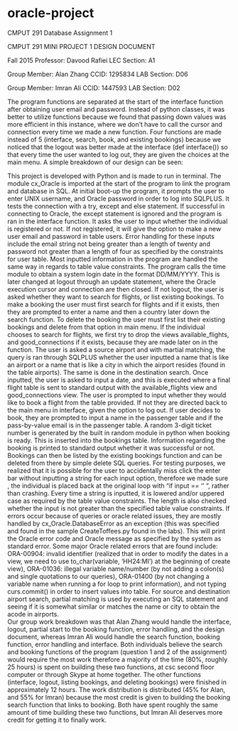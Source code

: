 # oracle-project
CMPUT 291 Database Assignment 1 

CMPUT 291 MINI PROJECT 1 DESIGN DOCUMENT


Fall 2015
Professor: Davood Rafiei
LEC Section: A1

Group Member: Alan Zhang 
CCID: 1295834
LAB Section: D06 

Group Member: Imran Ali
CCID: 1447593
LAB Section: D02

The program functions are separated at the start of the interface function after obtaining user email and password. Instead of python classes, it was better to utilize functions because we found that passing down values was more efficient in this instance, where we don’t have to call the cursor and connection every time we made a new function. Four functions are made instead of 5 (interface, search, book, and existing bookings) because we noticed that the logout was better made at the interface (def interface()) so that every time the user wanted to log out, they are given the choices at the main menu.  A simple breakdown of our design can be seen:

This project is developed with Python and is made to run in terminal. The module cx_Oracle is imported at the start of the program to link the program and database in SQL. At initial boot-up the program, it prompts the user to enter UNIX username, and Oracle password in order to log into SQLPLUS. It tests the connection with a try, except and else statement. If successful in connecting to Oracle, the except statement is ignored and the program is ran in the interface function. It asks the user to input whether the individual is registered or not. If not registered, it will give the option to make a new user email and password in table users. Error handling for these inputs include the email string not being greater than a length of twenty and password not greater than a length of four as specified by the constraints for user table.  Most inputted information in the program are handled the same way in regards to table value constraints. The program calls the time module to obtain a system login date in the format DD/MM/YYYY.  This is later changed at logout through an update statement, where the Oracle execution cursor and connection are then closed.  If not logout, the user is asked whether they want to search for flights, or list existing bookings. To make a booking the user must first search for flights and if it exists, then they are prompted to enter a name and then a country later down the search function. To delete the booking the user must first list their existing bookings and delete from that option in main menu. If the individual chooses to search for flights, we first try to drop the views available_flights, and good_connections if it exists, because they are made later on in the function.  The user is asked a source airport and with martial matching, the query is ran through SQLPLUS whether the user inputted a name that is like an airport or a name that is like a city in which the airport resides (found in the table airports).  The same is done in the destination search. Once inputted, the user is asked to input a date, and this is executed where a final flight table is sent to standard output with the available_flights view and good_connections view. The user is prompted to input whether they would like to book a flight from the table provided. If not they are directed back to the main menu in interface, given the option to log out. If user decides to book, they are prompted to input a name in the passenger table and if the pass-by-value email is in the passenger table. A random 3-digit ticket number is generated by the built in random module in python when booking is ready. This is inserted into the bookings table. Information regarding the booking is printed to standard output whether it was successful or not. Bookings can then be listed by the existing bookings function and can be deleted from there by simple delete SQL queries.
	For testing purposes, we realized that it is possible for the user to accidentally miss click the enter bar without inputting a string for each input option, therefore we made sure , the individual is placed back at the original loop with “if input == ‘’ “, rather than crashing. Every time a string is inputted, it is lowered and/or uppered case as required by the table value constraints. The length is also checked whether the input is not greater than the specified table value constraints. If errors occur because of queries or oracle related issues, they are mostly handled by cx_Oracle.DatabaseError as an exception (this was specified and found in the sample CreateToffees.py found in the labs).  This will print the Oracle error code and Oracle message as specified by the system as standard error.  Some major Oracle related errors that are found include: ORA-00904: invalid identifier (realized that in order to modify the dates in a view, we need to use to_char(variable, ‘HH24:MI’) at the beginning of create view), ORA-01036: illegal variable name/number (by not adding a colon(s) and single quotations to our queries), ORA-01400 (by not changing a variable name when running a for loop to print information), and not typing curs.commit() in order to insert values into table. For source and destination airport search, partial matching is used by executing an SQL statement and seeing if it is somewhat similar or matches the name or city to obtain the acode in airports.   
	Our group work breakdown was that Alan Zhang would handle the interface, logout, partial start to the booking function, error handling, and the design document, whereas Imran Ali would handle the search function, booking function, error handling and interface. Both individuals believe the search and booking functions of the program (question 1 and 2 of the assignment) would require the most work therefore a majority of the time (80%, roughly 25 hours) is spent on building these two functions, at csc second floor computer or through Skype at home together. The other functions (interface, logout, listing bookings, and deleting bookings) were finished in approximately 12 hours. The work distribution is distributed (45% for Alan, and 55% for Imran) because the most credit is given to building the booking search function that links to booking. Both have spent roughly the same amount of time building these two functions, but Imran Ali deserves more credit for getting it to finally work. 


